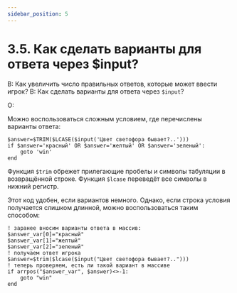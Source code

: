 ```yaml
---
sidebar_position: 5
---
```


# 3.5. Как сделать варианты для ответа через $input?
<!-- [:faq_03_05] -->
В: Как увеличить число правильных ответов, которые может ввести игрок?
В: Как сделать варианты для ответа через `$input`?

О:

Можно воспользоваться сложным условием, где перечислены варианты ответа:
```qsp
$answer=$TRIM($LCASE($input('Цвет светофора бывает?..'))) 
if $answer='красный' OR $answer='желтый' OR $answer='зеленый':
	goto 'win'
end
```
Функция `$trim` обрежет прилегающие пробелы и символы табуляции в возвращённой строке.
Функция `$lcase` переведёт все символы в нижний регистр.

Этот код удобен, если вариантов немного. Однако, если строка условия получается слишком длинной, можно воспользоваться таким способом:
```qsp
! заранее вносим варианты ответа в массив:
$answer_var[0]="красный"
$answer_var[1]="желтый"
$answer_var[2]="зеленый"
! получаем ответ игрока
$answer=$trim($lcase($input("Цвет светофора бывает?..")))
! теперь проверяем, есть ли такой вариант в массиве
if arrpos("$answer_var", $answer)<>-1:
	goto "win"
end
```
